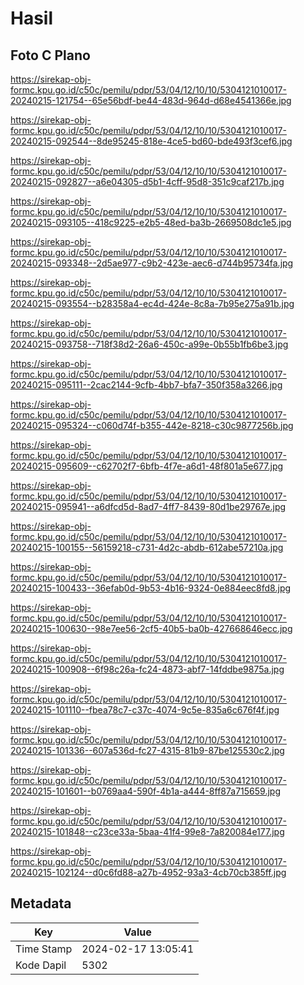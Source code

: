 # Hasil

## Foto C Plano

https://sirekap-obj-formc.kpu.go.id/c50c/pemilu/pdpr/53/04/12/10/10/5304121010017-20240215-121754--65e56bdf-be44-483d-964d-d68e4541366e.jpg

https://sirekap-obj-formc.kpu.go.id/c50c/pemilu/pdpr/53/04/12/10/10/5304121010017-20240215-092544--8de95245-818e-4ce5-bd60-bde493f3cef6.jpg

https://sirekap-obj-formc.kpu.go.id/c50c/pemilu/pdpr/53/04/12/10/10/5304121010017-20240215-092827--a6e04305-d5b1-4cff-95d8-351c9caf217b.jpg

https://sirekap-obj-formc.kpu.go.id/c50c/pemilu/pdpr/53/04/12/10/10/5304121010017-20240215-093105--418c9225-e2b5-48ed-ba3b-2669508dc1e5.jpg

https://sirekap-obj-formc.kpu.go.id/c50c/pemilu/pdpr/53/04/12/10/10/5304121010017-20240215-093348--2d5ae977-c9b2-423e-aec6-d744b95734fa.jpg

https://sirekap-obj-formc.kpu.go.id/c50c/pemilu/pdpr/53/04/12/10/10/5304121010017-20240215-093554--b28358a4-ec4d-424e-8c8a-7b95e275a91b.jpg

https://sirekap-obj-formc.kpu.go.id/c50c/pemilu/pdpr/53/04/12/10/10/5304121010017-20240215-093758--718f38d2-26a6-450c-a99e-0b55b1fb6be3.jpg

https://sirekap-obj-formc.kpu.go.id/c50c/pemilu/pdpr/53/04/12/10/10/5304121010017-20240215-095111--2cac2144-9cfb-4bb7-bfa7-350f358a3266.jpg

https://sirekap-obj-formc.kpu.go.id/c50c/pemilu/pdpr/53/04/12/10/10/5304121010017-20240215-095324--c060d74f-b355-442e-8218-c30c9877256b.jpg

https://sirekap-obj-formc.kpu.go.id/c50c/pemilu/pdpr/53/04/12/10/10/5304121010017-20240215-095609--c62702f7-6bfb-4f7e-a6d1-48f801a5e677.jpg

https://sirekap-obj-formc.kpu.go.id/c50c/pemilu/pdpr/53/04/12/10/10/5304121010017-20240215-095941--a6dfcd5d-8ad7-4ff7-8439-80d1be29767e.jpg

https://sirekap-obj-formc.kpu.go.id/c50c/pemilu/pdpr/53/04/12/10/10/5304121010017-20240215-100155--56159218-c731-4d2c-abdb-612abe57210a.jpg

https://sirekap-obj-formc.kpu.go.id/c50c/pemilu/pdpr/53/04/12/10/10/5304121010017-20240215-100433--36efab0d-9b53-4b16-9324-0e884eec8fd8.jpg

https://sirekap-obj-formc.kpu.go.id/c50c/pemilu/pdpr/53/04/12/10/10/5304121010017-20240215-100630--98e7ee56-2cf5-40b5-ba0b-427668646ecc.jpg

https://sirekap-obj-formc.kpu.go.id/c50c/pemilu/pdpr/53/04/12/10/10/5304121010017-20240215-100908--6f98c26a-fc24-4873-abf7-14fddbe9875a.jpg

https://sirekap-obj-formc.kpu.go.id/c50c/pemilu/pdpr/53/04/12/10/10/5304121010017-20240215-101110--fbea78c7-c37c-4074-9c5e-835a6c676f4f.jpg

https://sirekap-obj-formc.kpu.go.id/c50c/pemilu/pdpr/53/04/12/10/10/5304121010017-20240215-101336--607a536d-fc27-4315-81b9-87be125530c2.jpg

https://sirekap-obj-formc.kpu.go.id/c50c/pemilu/pdpr/53/04/12/10/10/5304121010017-20240215-101601--b0769aa4-590f-4b1a-a444-8ff87a715659.jpg

https://sirekap-obj-formc.kpu.go.id/c50c/pemilu/pdpr/53/04/12/10/10/5304121010017-20240215-101848--c23ce33a-5baa-41f4-99e8-7a820084e177.jpg

https://sirekap-obj-formc.kpu.go.id/c50c/pemilu/pdpr/53/04/12/10/10/5304121010017-20240215-102124--d0c6fd88-a27b-4952-93a3-4cb70cb385ff.jpg


## Metadata

| Key        | Value               |
| ---------- | ------------------- |
| Time Stamp | 2024-02-17 13:05:41 |
| Kode Dapil | 5302                |



